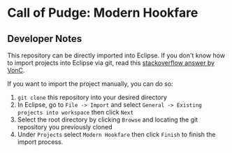 # Call of Pudge: Modern Hookfare

## Developer Notes
This repository can be directly imported into Eclipse. If you don't know how to import projects into Eclipse via git, read this [stackoverflow answer by VonC](http://stackoverflow.com/questions/6760115/importing-a-github-project-into-eclipse/6760785#6760785).

If you want to import the project manually, you can do so:

1. `git clone` this repository into your desired directory
2. In Eclipse, go to `File -> Import` and select `General -> Existing projects into workspace` then click `Next`
3. Select the root directory by clicking `Browse` and locating the git repository  you previously cloned
4. Under `Projects` select `Modern Hookfare` then click `Finish` to finish the import process.